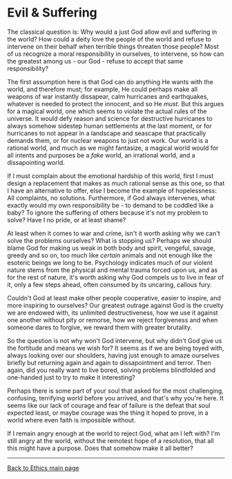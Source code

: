 # Evil & Suffering

The classical question is: Why would a just God allow evil and suffering in the world? How could a deity love the people of the world and refuse to intervene on their behalf when terrible things threaten those people? Most of us recognize a moral responsibility in ourselves, to intervene, so how can the greatest among us - our God - refuse to accept that same responsibility?

The first assumption here is that God can do anything He wants with the world, and therefore must; for example, He could perhaps make all weapons of war instantly dissapear, calm hurricanes and earthquakes, whatever is needed to protect the innocent, and so He *must*. But this argues for a magical world, one which seems to violate the actual rules of the universe. It would defy reason and science for destructive hurricanes to always somehow sidestep human settlements at the last moment, or for hurricanes to not appear in a landscape and seascape that practically demands them, or for nuclear weapons to just not work. Our world is a rational world, and much as we might fantasize, a magical world would for all intents and purposes be a *fake* world, an irrational world, and a dissapointing world.

If I must complain about the emotional hardship of this world, first I must design a replacement that makes as much rational sense as this one, so that I have an alternative to offer, else I become the example of hopelessness: All complaints, no solutions. Furthermore, if God always intervenes, what exactly would my own responsibility be - to demand to be coddled like a baby? To ignore the suffering of others because it's not my problem to solve? Have I no pride, or at least shame?

At least when it comes to war and crime, isn't it worth asking why we can't solve the problems ourselves? What is stopping us? Perhaps we should blame God for making us weak in both body and spirit, vengeful, savage, greedy and so on, too much like *certain* animals and not enough like the esoteric beings we long to be. Psychology indicates much of our violent nature stems from the physical and mental trauma forced upon us, and as for the rest of nature, it's worth asking why God compels us to live in fear of it, only a few steps ahead, often consumed by its uncaring, callous fury.

Couldn't God at least make other people cooperative, easier to inspire, and more inspiring to ourselves? Our greatest outrage against God is the cruelty we are endowed with, its unlimited destructiveness, how we use it against one another without pity or remorse, how we reject forgiveness and when someone dares to forgive, we reward them with greater brutality.

So the question is not why won't God intervene, but why didn't God give us the fortitude and means we wish for? It seems as if we are being toyed with, always looking over our shoulders, having just enough to amaze ourselves briefly but returning again and again to dissapointment and terror. Then again, did you really want to live bored, solving problems blindfolded and one-handed just to try to make it interesting?

Perhaps there is some part of your soul that asked for the most challenging, confusing, terrifying world before you arrived, and that's why you're here. It seems like our lack of courage and fear of failure is the defeat that soul expected least, or maybe courage was the thing it hoped to prove, in a world where even faith is impossible without.

If I remain angry enough at the world to reject God, what am I left with? I'm still angry at the world, without the remotest hope of a resolution, that all this might have a purpose. Does that somehow make it all better?

----

[Back to Ethics main page](./README.md)
